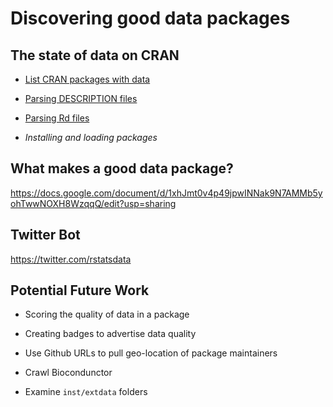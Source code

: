 # Discovering good data packages

## The state of data on CRAN

 * [List CRAN packages with data](R/get-pkgs-with-data-dir.R)

 * [Parsing DESCRIPTION files](R/parse_description.R)
 
 * [Parsing Rd files](R/get_metacran.R)
 
 * *Installing and loading packages*

## What makes a good data package?

https://docs.google.com/document/d/1xhJmt0v4p49jpwINNak9N7AMMb5yohTwwNOXH8WzqqQ/edit?usp=sharing

## Twitter Bot

https://twitter.com/rstatsdata

## Potential Future Work

 * Scoring the quality of data in a package
 
 * Creating badges to advertise data quality

 * Use Github URLs to pull geo-location of package maintainers
 
 * Crawl Biocondunctor
 
 * Examine `inst/extdata` folders
